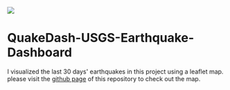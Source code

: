![](https://images.openai.com/blob/373bf52a-5373-4d4e-88fe-7fbf738ec6d1/improving-mathematical-reasoning-with-process-supervision.jpg?trim=0,0,0,0&width=1000)
# QuakeDash-USGS-Earthquake-Dashboard
I visualized the last 30 days' earthquakes in this project using a leaflet map. 
please visit the [github page](https://mahsabakhtiari.github.io/QuakeDash/) of this repository to check out the map.


